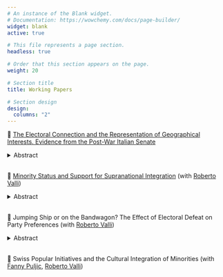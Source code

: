 ```yaml
---
# An instance of the Blank widget.
# Documentation: https://wowchemy.com/docs/page-builder/
widget: blank
active: true

# This file represents a page section.
headless: true

# Order that this section appears on the page.
weight: 20

# Section title
title: Working Papers

# Section design
design:
  columns: "2"
---
```


    
:page_facing_up: [The Electoral Connection and the Representation of Geographical Interests. Evidence from the Post-War Italian Senate](https://www.dropbox.com/s/jm2sp8z7dgudmwj/territorial_rep.pdf?dl=0)
<details>
<summary>Abstract</summary>
<br>
Most democracies define electoral constituencies geographically, that is by means of territorial boundaries. How do such arrangements influence the behaviour of national representatives? I argue that re-election incentives encourage legislators to deliver geographically oriented goods and services in a discretionary manner, something I refer to as territorial representation. To test this proposition, I exploit the unique variation in district representation generated by the voting system of the post-War Italian Senate. Instead of a fixed number of senators per district, the system in place between 1948 and 1992 allowed for variation within districts over time in the number of elected senators. I use this variation to test the hypothesis that districts connected to the elected senators receive more intergovernmental transfers, are targeted by more local bills, and feature more frequently in parliamentary debates and questions than unconnected districts. I further predict this effect to be moderated by the different strategies of government and opposition members. Accordingly, the increase in transfers and local legislation is stronger when the elected representative belongs to the governing coalition. By contrast, members of the opposition have a stronger impact on the amount of non-distributive activities targeting the district, namely local parliamentary questions, and speeches. Results will contribute to the literature on the electoral connection in multiple ways. On a theoretical level, I develop a unified framework for understanding a variety of geographically oriented efforts that are often analysed separately, such as constituency service, legislative particularism, and pork-barrelling. I also theorize and test heterogeneities in the effect of re-election incentives between government and opposition members that have been neglected in previous studies. Empirically, I get at the effects of re-election incentives using the natural variation in district representation created by the Italian voting system, thereby avoiding the standard comparison between politicians with and without term limits.
</details>

</br>

:page_facing_up: [Minority Status and Support for Supranational Integration](https://www.dropbox.com/s/liu0o5vbp2yf8wf/troncone_valli_minority_eu.pdf?dl=0) (with [Roberto Valli](https://www.robertovalli.com/))
</br>
<details>
<summary>Abstract</summary>
Are minority individuals particularly in favor of supranational integration? We argue that
domestic minorities are more favorable to supranational integration because they benefit
more from a strong supranational polity relative to majority individuals. Supranational
integration erodes the policy-making powers of nation-states, which tend to grant the highest
status and the most opportunities to the country’s titular nation. Hence we argue that
the EU constitutes a relatively more attractive political system to minority than majority
individuals. We test this largely overlooked intuition on the case of the European Union
using multiple rounds of the European and International Social Surveys. Our empirical
strategy relies on exact matching to identify suitable counterfactuals between minority and
majority individuals. Results indicate a positive effect of minority status – operationalized as
ethnic and linguistic traits, and parents’ origins – on support for European integration and,
conversely, a negative effect on support for euroskeptic parties. Moreover, we explore the
causal mechanisms and we find evidence that the effect is driven by individual assessments
of the state’s treatment of social groups. Altogether, our contribution demonstrates the
relevance of ethnic traits for supranational institutions’ support, and how one’s evaluation
of a political system depends on contextual judgments about ethnic biases.
<br>

</details>

</br>

:page_facing_up: Jumping Ship or on the Bandwagon? The Effect of Electoral Defeat on Party Preferences (with [Roberto Valli](https://www.robertovalli.com/)) 

<details>
<summary>Abstract</summary>
<br>
How do partisan preferences develop in the aftermath of an election? Robust evidence suggest that electoral winners and losers display important differences in terms of satisfaction with and trust in the political system. By contrast, little is known about the effects of electoral outcomes on individuals’ preferences for political parties. In this paper we argue that elections can powerfully shake partisan attachments, with losers shying away from previously voted parties, and winners remaining safely attached to the bandwagon. We thus derive and test hypotheses both at the party’s and at the voter’s level. First, we predict winning (losing) parties to increase (decrease) support among the electorate in the aftermath of the election. Second, we predict winning (losing) voters to be less (more) likely to change party preference. To test these propositions, we leverage both monthly opinion polls for political parties across 12 European countries, and household panel surveys for Switzerland, UK, Germany, and the Netherlands. Our analysis relies on a difference-in-differences estimator to study the impact of elections on party support, and on a within-individual estimator to look at the changes in voters’ partisan preferences before and after the election. Our contribution is two-fold. First, we contribute to the winner-loser gap literature by showing that winners and losers update their partisan preferences differently following an election. Second, we expand our understanding of opinion polls by showing how electoral results can dramatically affect patterns in voting intentions.
</details>

</br>

:page_facing_up: Swiss Popular Initiatives and the Cultural Integration of Minorities (with [Fanny Puljic](https://sites.google.com/view/fannypuljic/home), [Roberto Valli](https://www.robertovalli.com/))
